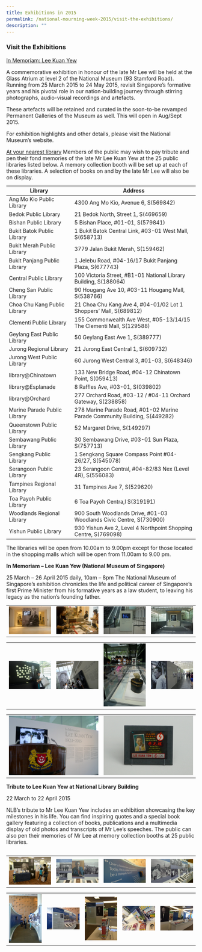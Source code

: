 ```yaml
---
title: Exhibitions in 2015
permalink: /national-mourning-week-2015/visit-the-exhibitions/
description: ""
---
```

### Visit the Exhibitions

<u>In Memoriam: Lee Kuan Yew</u>

A commemorative exhibition in honour of the late Mr Lee will be held at the Glass Atrium at level 2 of the National Museum (93 Stamford Road). Running from 25 March 2015 to 24 May 2015, revisit Singapore’s formative years and his pivotal role in our nation-building journey through stirring photographs, audio-visual recordings and artefacts.

These artefacts will be retained and curated in the soon-to-be revamped Permanent Galleries of the Museum as well. This will open in Aug/Sept 2015.

For exhibition highlights and other details, please visit the National Museum’s website.

<u>At your nearest library</u>
Members of the public may wish to pay tribute and pen their fond memories of the late Mr Lee Kuan Yew at the 25 public libraries listed below. A memory collection booth will be set up at each of these libraries. A selection of books on and by the late Mr Lee will also be on display.


| **Library**      | **Address** |
| ----------- | ----------- |
| Ang Mo Kio Public Library      | 4300 Ang Mo Kio, Avenue 6, S(569842)       |
| Bedok Public Library   | 	21 Bedok North, Street 1, S(469659)        |
| Bishan Public Library      | 5 Bishan Place, #01-01, S(579841)       |
| Bukit Batok Public Library   | 1 Bukit Batok Central Link, #03-01 West Mall, S(658713)        |
| Bukit Merah Public Library      | 3779 Jalan Bukit Merah, S(159462)       |
| Bukit Panjang Public Library   | 1 Jelebu Road, #04-16/17 Bukit Panjang Plaza, S(677743)        |
| Central Public Library     | 100 Victoria Street, #B1-01 National Library Building, S(188064)       |
| Cheng San Public Library   | 90 Hougang Ave 10, #03-11 Hougang Mall, S(538766)        |
| Choa Chu Kang Public Library      | 21 Choa Chu Kang Ave 4, #04-01/02 Lot 1 Shoppers’ Mall, S(689812)       |
| Clementi Public Library   | 155 Commonwealth Ave West, #05-13/14/15 The Clementi Mall, S(129588)        |
| Geylang East Public Library      | 50 Geylang East Ave 1, S(389777)       |
| Jurong Regional Library   | 21 Jurong East Central 1, S(609732)        |
| Jurong West Public Library   | 	60 Jurong West Central 3, #01-03, S(648346)        |
| library@Chinatown      | 133 New Bridge Road, #04-12 Chinatown Point, S(059413)       |
| library@Esplanade   | 8 Raffles Ave, #03-01, S(039802)        |
| library@Orchard      | 277 Orchard Road, #03-12 / #04-11 Orchard Gateway, S(238858)       |
| Marine Parade Public Library   | 278 Marine Parade Road, #01-02 Marine Parade Community Building, S(449282)        |
| Queenstown Public Library      | 52 Margaret Drive, S(149297)       |
| Sembawang Public Library   | 30 Sembawang Drive, #03-01 Sun Plaza, S(757713)        |
| Sengkang Public Library      | 1 Sengkang Square Compass Point #04-26/27, S(545078)       |
| Serangoon Public Library   | 23 Serangoon Central, #04-82/83 Nex (Level 4R), S(556083)        |
| Tampines Regional Library   | 31 Tampines Ave 7, S(529620)        |
| Toa Payoh Public Library      | 	6 Toa Payoh Centra,l S(319191)       |
| Woodlands Regional Library   | 900 South Woodlands Drive, #01-03 Woodlands Civic Centre, S(730900)        |
| Yishun Public Library      | 930 Yishun Ave 2, Level 4 Northpoint Shopping Centre, S(769098) |


The libraries will be open from 10.00am to 9.00pm except for those located in the shopping malls which will be open from 11.00am to 9.00 
pm.

**In Memoriam – Lee Kuan Yew (National Museum of Singapore)**

25 March – 26 April 2015 daily, 10am – 8pm
The National Museum of Singapore’s exhibition chronicles the life and political career of Singapore’s first Prime Minister from his formative years as a law student, to leaving his legacy as the nation’s founding father.


<table><tbody><tr>
<td> <img src="/images/In%20memoriam1.jpg" alt="Drawing" style="width: 250px;"> </td>
<td> <img src="/images/In%20memoriam2.jpg" alt="Drawing" style="width: 250px;"> </td>
<td> <img src="/images/In%20memoriam3.jpg" alt="Drawing" style="width: 250px;"> </td>
<td> <img src="/images/In%20memoriam4.jpg" alt="Drawing" style="width: 250px;"> </td>
</tr></tbody></table>


<table><tbody><tr>
<td> <img src="/images/In%20memoriam5.jpg" alt="Drawing" style="width: 250px;"> </td>
<td> <img src="/images/In%20memoriam%206.jpg" alt="Drawing" style="width: 250px;"> </td>
<td> <img src="/images/In%20memoriam%207.jpg" alt="Drawing" style="width: 250px;"> </td>
<td> <img src="/images/In%20memoriam8.jpg" alt="Drawing" style="width: 250px;"> </td>
</tr></tbody></table>

<table><tbody><tr>
<td> <img src="/images/In%20memoriam9.jpg" alt="Drawing" style="width: 250px;"> </td>
<td> <img src="/images/In%20memoriam10.jpg" alt="Drawing" style="width: 250px;"> </td>
	</tr></tbody></table>


**Tribute to Lee Kuan Yew at National Library Building**

22 March to 22 April 2015

NLB’s tribute to Mr Lee Kuan Yew includes an exhibition showcasing the key milestones in his life. You can find inspiring quotes and a special book gallery featuring a collection of books, publications and a multimedia display of old photos and transcripts of Mr Lee’s speeches. The public can also pen their memories of Mr Lee at memory collection booths at 25 public libraries.
	

<table></table><table><tbody><tr>
<td> <img src="/images/IM%20NLB1.jpg" alt="Drawing" style="width: 450px;"> </td>
<td> <img src="/images/IM%20NLB2.jpg" alt="Drawing" style="width: 450px;"> </td>
<td> <img src="/images/IM%20NLB3.jpg" alt="Drawing" style="width: 450px;"> </td>
<td> <img src="/images/IM%20NLB4.jpg" alt="Drawing" style="width: 450px;">
</td></tr></tbody></table>




<table><tbody><tr>
<td> <img src="/images/IM%20NLB5.jpg" alt="Drawing" style="width: 350px;"> </td>
<td> <img src="/images/IM%20NLB6.jpg" alt="Drawing" style="width: 350px;"> </td>
<td> <img src="/images/IM%20NLB7.jpg" alt="Drawing" style="width: 350px;"> </td>
<td> <img src="/images/IM%20NLB8.png" alt="Drawing" style="width: 350px;"> </td>
	<td> <img src="/images/IM%20NLB9.jpg" alt="Drawing" style="width: 350px;"> </td>
	
</tr></tbody></table>